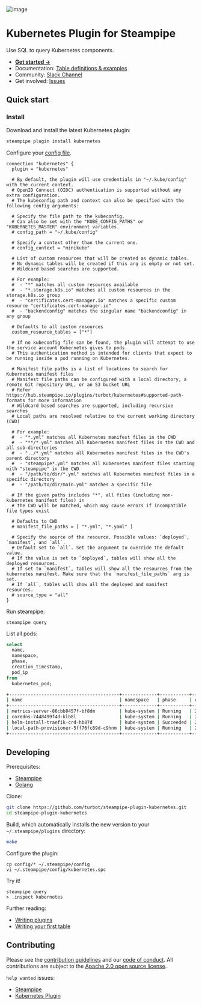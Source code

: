 ![image](https://hub.steampipe.io/images/plugins/turbot/kubernetes-social-graphic.png)

# Kubernetes Plugin for Steampipe

Use SQL to query Kubernetes components.

- **[Get started →](https://hub.steampipe.io/plugins/turbot/kubernetes)**
- Documentation: [Table definitions & examples](https://hub.steampipe.io/plugins/turbot/kubernetes/tables)
- Community: [Slack Channel](https://steampipe.io/community/join)
- Get involved: [Issues](https://github.com/turbot/steampipe-plugin-kubernetes/issues)

## Quick start

### Install

Download and install the latest Kubernetes plugin:

```bash
steampipe plugin install kubernetes
```

Configure your [config file](https://hub.steampipe.io/plugins/turbot/kubernetes#configuration).

```hcl
connection "kubernetes" {
  plugin = "kubernetes"

  # By default, the plugin will use credentials in "~/.kube/config" with the current context.
  # OpenID Connect (OIDC) authentication is supported without any extra configuration.
  # The kubeconfig path and context can also be specified with the following config arguments:

  # Specify the file path to the kubeconfig.
  # Can also be set with the "KUBE_CONFIG_PATHS" or "KUBERNETES_MASTER" environment variables.
  # config_path = "~/.kube/config"

  # Specify a context other than the current one.
  # config_context = "minikube"

  # List of custom resources that will be created as dynamic tables.
  # No dynamic tables will be created if this arg is empty or not set.
  # Wildcard based searches are supported.

  # For example:
  #  - "*" matches all custom resources available
  #  - "*.storage.k8s.io" matches all custom resources in the storage.k8s.io group
  #  - "certificates.cert-manager.io" matches a specific custom resource "certificates.cert-manager.io"
  #  - "backendconfig" matches the singular name "backendconfig" in any group

  # Defaults to all custom resources
  custom_resource_tables = ["*"]

  # If no kubeconfig file can be found, the plugin will attempt to use the service account Kubernetes gives to pods.
  # This authentication method is intended for clients that expect to be running inside a pod running on Kubernetes.

  # Manifest file paths is a list of locations to search for Kubernetes manifest files
  # Manifest file paths can be configured with a local directory, a remote Git repository URL, or an S3 bucket URL
  # Refer https://hub.steampipe.io/plugins/turbot/kubernetes#supported-path-formats for more information
  # Wildcard based searches are supported, including recursive searches
  # Local paths are resolved relative to the current working directory (CWD)

  # For example:
  #  - "*.yml" matches all Kubernetes manifest files in the CWD
  #  - "**/*.yml" matches all Kubernetes manifest files in the CWD and all sub-directories
  #  - "../*.yml" matches all Kubernetes manifest files in the CWD's parent directory
  #  - "steampipe*.yml" matches all Kubernetes manifest files starting with "steampipe" in the CWD
  #  - "/path/to/dir/*.yml" matches all Kubernetes manifest files in a specific directory
  #  - "/path/to/dir/main.yml" matches a specific file

  # If the given paths includes "*", all files (including non-kubernetes manifest files) in
  # the CWD will be matched, which may cause errors if incompatible file types exist

  # Defaults to CWD
  # manifest_file_paths = [ "*.yml", "*.yaml" ]

  # Specify the source of the resource. Possible values: `deployed`, `manifest`, and `all`.
  # Default set to `all`. Set the argument to override the default value.
  # If the value is set to `deployed`, tables will show all the deployed resources.
  # If set to `manifest`, tables will show all the resources from the kubernetes manifest. Make sure that the `manifest_file_paths` arg is set.
  # If `all`, tables will show all the deployed and manifest resources.
  # source_type = "all"
}
```

Run steampipe:

```shell
steampipe query
```

List all pods:

```sql
select
  name,
  namespace,
  phase,
  creation_timestamp,
  pod_ip
from
  kubernetes_pod;
```

```sh
+-----------------------------------------+-------------+-----------+---------------------+-----------+
| name                                    | namespace   | phase     | creation_timestamp  | pod_ip    |
+-----------------------------------------+-------------+-----------+---------------------+-----------+
| metrics-server-86cbb8457f-bf8dm         | kube-system | Running   | 2021-06-11 14:21:48 | 10.42.0.5 |
| coredns-7448499f4d-klb8l                | kube-system | Running   | 2021-06-11 14:21:48 | 10.42.0.6 |
| helm-install-traefik-crd-hb87d          | kube-system | Succeeded | 2021-06-11 14:21:48 | 10.42.0.3 |
| local-path-provisioner-5ff76fc89d-c9hnm | kube-system | Running   | 2021-06-11 14:21:48 | 10.42.0.2 |
+-----------------------------------------+-------------+-----------+---------------------+-----------+
```

## Developing

Prerequisites:

- [Steampipe](https://steampipe.io/downloads)
- [Golang](https://golang.org/doc/install)

Clone:

```sh
git clone https://github.com/turbot/steampipe-plugin-kubernetes.git
cd steampipe-plugin-kubernetes
```

Build, which automatically installs the new version to your `~/.steampipe/plugins` directory:

```sh
make
```

Configure the plugin:

```shell
cp config/* ~/.steampipe/config
vi ~/.steampipe/config/kubernetes.spc
```

Try it!

```shell
steampipe query
> .inspect kubernetes
```

Further reading:

- [Writing plugins](https://steampipe.io/docs/develop/writing-plugins)
- [Writing your first table](https://steampipe.io/docs/develop/writing-your-first-table)

## Contributing

Please see the [contribution guidelines](https://github.com/turbot/steampipe/blob/main/CONTRIBUTING.md) and our [code of conduct](https://github.com/turbot/steampipe/blob/main/CODE_OF_CONDUCT.md). All contributions are subject to the [Apache 2.0 open source license](https://github.com/turbot/steampipe-plugin-kubernetes/blob/main/LICENSE).

`help wanted` issues:

- [Steampipe](https://github.com/turbot/steampipe/labels/help%20wanted)
- [Kubernetes Plugin](https://github.com/turbot/steampipe-plugin-kubernetes/labels/help%20wanted)
